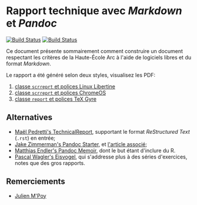 # Rapport technique avec _Markdown_ et _Pandoc_

[![Build Status](https://travis-ci.com/HE-Arc/rapport-technique.svg?branch=master)](https://travis-ci.com/github/HE-Arc/rapport-technique) [![Build Status](https://gitlab.com/greut/rapport-technique/badges/master/pipeline.svg)](https://gitlab.com/greut/rapport-technique)

Ce document présente sommairement comment construire un document respectant les critères de la Haute-École Arc à l'aide de logiciels libres et du format _Markdown_.


Le rapport a été généré selon deux styles, visualisez les PDF:

1. [classe `scrreprt` et polices Linux Libertine](https://he-arc.github.io/rapport-technique/rapport.pdf)
2. [classe `scrreprt` et polices ChromeOS](https://he-arc.github.io/rapport-technique/rapport-cros.pdf)
3. [classe `report` et polices TeX Gyre](https://he-arc.github.io/rapport-technique/rapport-gyre.pdf)

## Alternatives

- [Maël Pedretti's TechnicalReport](https://github.com/73VW/TechnicalReport), supportant le format _ReStructured Text_ (`.rst`) en entrée;
- [Jake Zimmerman's Pandoc Starter](https://github.com/jez/pandoc-starter), et [l'article associé](https://blog.jez.io/reach-for-markdown/);
- [Matthias Endler's Pandoc Memoir](https://github.com/mre/pandoc-memoir), dont le but étant d'inclure du R.
- [Pascal Wagler's Eisvogel](https://github.com/Wandmalfarbe/pandoc-latex-template), qui s'addresse plus à des séries d'exercices, notes que des gros rapports.

## Remerciements

- [Julien M'Poy](https://github.com/groovytron/)
